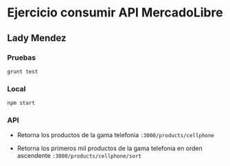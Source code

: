 # Ejercicio consumir API MercadoLibre
## Lady Mendez

### Pruebas
```
grunt test
```

### Local
```
npm start
```

### API
- Retorna los productos de la gama telefonia
`:3000/products/cellphone`

- Retorna los primeros mil productos de la gama telefonia en orden ascendente
`:3000/products/cellphone/sort`
